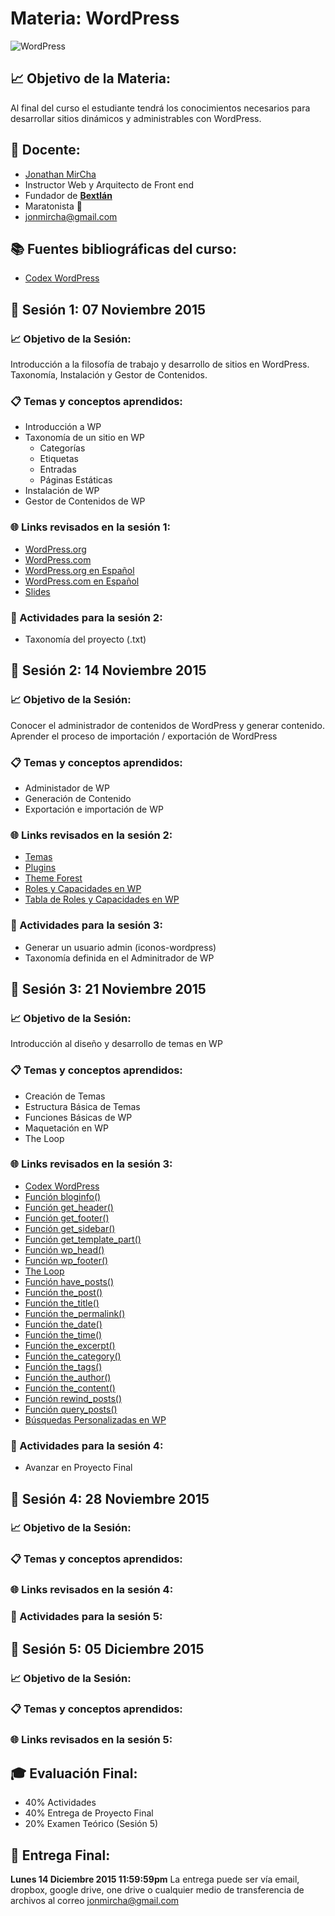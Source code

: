 # Materia: WordPress
![WordPress](http://bextlan.com/v4/themes/v4/img/cursos/wordpress.jpg)

## :chart_with_upwards_trend: Objetivo de la Materia:
Al final del curso el estudiante tendrá los conocimientos necesarios para desarrollar sitios dinámicos y administrables con WordPress.

## :bow: Docente:
* [Jonathan MirCha](http://jonmircha.com)
* Instructor Web y Arquitecto de Front end
* Fundador de **[Bextlán](http://bextlan.com)**
* Maratonista :runner:
* jonmircha@gmail.com

## :books: Fuentes bibliográficas del curso:
* [Codex WordPress](http://codex.wordpress.org/)


## :school: Sesión 1: 07 Noviembre 2015

### :chart_with_upwards_trend: Objetivo de la Sesión:
Introducción a la filosofía de trabajo y desarrollo de sitios en WordPress. Taxonomía, Instalación y Gestor de Contenidos.

### :clipboard: Temas y conceptos aprendidos:
* Introducción a WP
* Taxonomía de un sitio en WP
	* Categorías
	* Etiquetas
	* Entradas
	* Páginas Estáticas
* Instalación de WP
* Gestor de Contenidos de WP

### :globe_with_meridians: Links revisados en la sesión 1:
* [WordPress.org](http://wordpress.org)
* [WordPress.com](http://wordpress.com)
* [WordPress.org en Español](http://es.wordpress.org)
* [WordPress.com en Español](http://es.wordpress.com)
* [Slides](http://bextlan.com/slides/wordpress/)

### :pencil: Actividades para la sesión 2:
* Taxonomía del proyecto (.txt)


## :school: Sesión 2: 14 Noviembre 2015

### :chart_with_upwards_trend: Objetivo de la Sesión:
Conocer el administrador de contenidos de WordPress y generar contenido. Aprender el proceso de importación / exportación de WordPress

### :clipboard: Temas y conceptos aprendidos:
* Administador de WP
* Generación de Contenido
* Exportación e importación de WP

### :globe_with_meridians: Links revisados en la sesión 2:
* [Temas](https://wordpress.org/themes/ )
* [Plugins](https://wordpress.org/plugins/ )
* [Theme Forest](http://themeforest.net/ )
* [Roles y Capacidades en WP](https://codex.wordpress.org/es:Roles_y_Capacidades#Subscriber )
* [Tabla de Roles y Capacidades en WP](https://codex.wordpress.org/Roles_and_Capabilities#Capability_vs._Role_Table )

### :pencil: Actividades para la sesión 3:
* Generar un usuario admin (iconos-wordpress)
* Taxonomía definida en el Adminitrador de WP


## :school: Sesión 3: 21 Noviembre 2015

### :chart_with_upwards_trend: Objetivo de la Sesión:
Introducción al diseño y desarrollo de temas en WP

### :clipboard: Temas y conceptos aprendidos:
* Creación de Temas
* Estructura Básica de Temas
* Funciones Básicas de WP
* Maquetación en WP
* The Loop

### :globe_with_meridians: Links revisados en la sesión 3:
* [Codex WordPress](http://codex.wordpress.org/)
* [Función bloginfo()](https://codex.wordpress.org/Function_Reference/bloginfo)
* [Función get_header()](https://codex.wordpress.org/Function_Reference/get_header)
* [Función get_footer()](https://codex.wordpress.org/Function_Reference/get_footer)
* [Función get_sidebar()](https://codex.wordpress.org/Function_Reference/get_sidebar)
* [Función get_template_part()](https://codex.wordpress.org/Function_Reference/get_template_part)
* [Función wp_head()](https://codex.wordpress.org/Plugin_API/Action_Reference/wp_head)
* [Función wp_footer()](https://codex.wordpress.org/Plugin_API/Action_Reference/wp_footer)
* [The Loop](https://codex.wordpress.org/The_Loop)
* [Función have_posts()](https://codex.wordpress.org/Function_Reference/have_posts)
* [Función the_post()](https://codex.wordpress.org/Function_Reference/the_post)
* [Función the_title()](https://codex.wordpress.org/Function_Reference/the_title)
* [Función the_permalink()](https://codex.wordpress.org/Function_Reference/the_permalink)
* [Función the_date()](https://codex.wordpress.org/Function_Reference/the_date)
* [Función the_time()](https://codex.wordpress.org/Function_Reference/the_time)
* [Función the_excerpt()](https://codex.wordpress.org/Function_Reference/the_excerpt)
* [Función the_category()](https://codex.wordpress.org/Function_Reference/the_category)
* [Función the_tags()](https://codex.wordpress.org/Function_Reference/the_tags)
* [Función the_author()](https://codex.wordpress.org/Function_Reference/the_author)
* [Función the_content()](https://codex.wordpress.org/Function_Reference/the_content)
* [Función rewind_posts()](https://codex.wordpress.org/Function_Reference/rewind_posts)
* [Función query_posts()](https://codex.wordpress.org/Function_Reference/query_posts)
* [Búsquedas Personalizadas en WP](http://www.anieto2k.com/2008/01/13/query_posts-personalizando-nuestros-blogs/)

### :pencil: Actividades para la sesión 4:
* Avanzar en Proyecto Final


## :school: Sesión 4: 28 Noviembre 2015
### :chart_with_upwards_trend: Objetivo de la Sesión:
### :clipboard: Temas y conceptos aprendidos:
### :globe_with_meridians: Links revisados en la sesión 4:


### :pencil: Actividades para la sesión 5:
## :school: Sesión 5: 05 Diciembre 2015
### :chart_with_upwards_trend: Objetivo de la Sesión:
### :clipboard: Temas y conceptos aprendidos:
### :globe_with_meridians: Links revisados en la sesión 5:


## :mortar_board: Evaluación Final:
* 40% Actividades
* 40% Entrega de Proyecto Final
* 20% Examen Teórico (Sesión 5)

## :date: Entrega Final:
**Lunes 14 Diciembre 2015 11:59:59pm**
La entrega puede ser vía email, dropbox, google drive, one drive o cualquier medio de transferencia de archivos al correo jonmircha@gmail.com